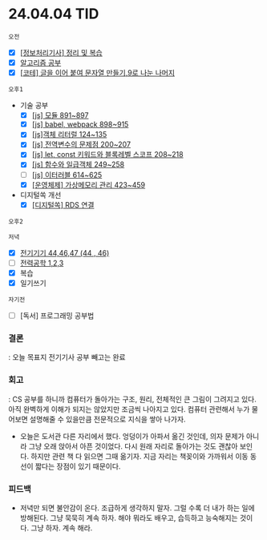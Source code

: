# 24.04.04 TID

`오전`

- [x] [[정보처리기사] 정리 및 복습](https://www.notion.so/48c6482a1ae84946ab32a215c3a8a093?pvs=21)
- [x] [알고리즘 공부](https://www.notion.so/5dbc8c02537a4f78a011e631304dc473?pvs=21)
- [x] [[코테] 글을 이어 붙여 문자열 만들기,9로 나눈 나머지](https://www.notion.so/9-5aa8f34a5b0f4013ae97f84511b00e41?pvs=21)

`오후1`

- 기술 공부
  - [x] [[js] 모듈 891~897](https://www.notion.so/js-891-897-a8f7c6413b924cc98a09a55a1d0c2d3c?pvs=21)
  - [x] [[js] babel, webpack 898~915](https://www.notion.so/js-babel-webpack-898-915-73920d26504f451ca81f5919b9be15d1?pvs=21)
  - [x] [[js]객체 리터럴 124~135](https://www.notion.so/js-124-135-5b65d2c7a53345d0a58b25509f214d0d?pvs=21)
  - [x] [[js] 전역변수의 문제점 200~207](https://www.notion.so/js-200-207-3502a4d3cf0d42088686bbc2528e3706?pvs=21)
  - [x] [[js] let, const 키워드와 블록레벨 스코프 208~218](https://www.notion.so/js-let-const-208-218-ab4b8629f93b4abaaeff95af1fbefd1f?pvs=21)
  - [x] [[js] 함수와 일급객체 249~258](https://www.notion.so/js-249-258-3ecd5ba438754c5da106a96c06f9eae2?pvs=21)
  - [ ] [[js] 이터러블 614~625](https://www.notion.so/js-614-625-27eb0dd48b464741be7676573383bb56?pvs=21)
  - [x] [[운영체제] 가상메모리 관리 423~459](https://www.notion.so/423-459-1ef2b7df41ca43058242ccd590fbbd4c?pvs=21)
- 디지털쏙 개선
  - [x] [[디지털쏙] RDS 연결 ](https://www.notion.so/RDS-709def2a4c924fcea87e7941b48df8f3?pvs=21)

`오후2`

`저녁`

- [x] [전기기기 44,46,47 (44 , 46)](https://www.notion.so/44-46-47-44-46-7775e10b8f074ee899888c8574cf42a9?pvs=21)
- [ ] [전력공학 1,2,3](https://www.notion.so/1-2-3-4a0fd54f99034d0680b3a0b90263a299?pvs=21)
- [x] 복습
- [x] 일기쓰기

`자기전`

- [ ] [독서] 프로그래밍 공부법

### 결론

: 오늘 목표지 전기기사 공부 빼고는 완료

### 회고

: CS 공부를 하니까 컴퓨터가 돌아가는 구조, 원리, 전체적인 큰 그림이 그려지고 있다. 아직 완벽하게 이해가 되지는 않았지만 조금씩 나아지고 있다. 컴퓨터 관련해서 누가 물어보면 설명해줄 수 있을만큼 전문적으로 지식을 쌓아 나가자.

- 오늘은 도서관 다른 자리에서 했다. 엉덩이가 아파서 옮긴 것인데, 의자 문제가 아니라 그냥 오래 앉아서 아픈 것이었다. 다시 원래 자리로 돌아가는 것도 괜찮아 보인다. 하지만 관련 책 다 읽으면 그때 옮기자. 지금 자리는 책꽂이와 가까워서 이동 동선이 짧다는 장점이 있기 때문이다.

### 피드백

- 저녁만 되면 불안감이 온다. 조급하게 생각하지 말자. 그럴 수록 더 내가 하는 일에 방해된다. 그냥 묵묵히 계속 하자. 해야 뭐라도 배우고, 습득하고 능숙해지는 것이다. 그냥 하자. 계속 해라.
